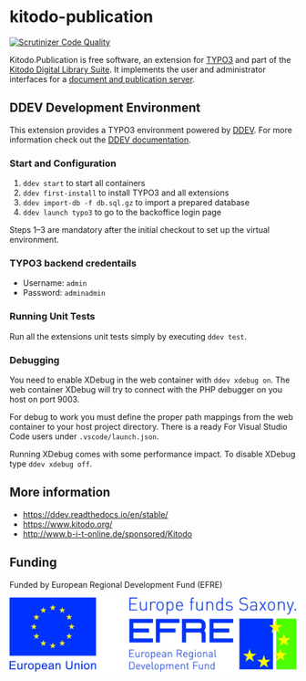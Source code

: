 # kitodo-publication

[![Scrutinizer Code Quality](https://scrutinizer-ci.com/g/kitodo/kitodo-publication/badges/quality-score.png?b=master)](https://scrutinizer-ci.com/g/kitodo/kitodo-publication/?branch=master)

Kitodo.Publication is free software, an extension for [TYPO3](https://typo3.org/) and part of the [Kitodo Digital Library Suite](https://en.wikipedia.org/wiki/Kitodo).
It implements the user and administrator interfaces for a [document and publication server](https://en.wikipedia.org/wiki/Institutional_repository).

## DDEV Development Environment

This extension provides a TYPO3 environment powered by [DDEV](https://www.ddev.com). For more information check out the [DDEV documentation](https://ddev.readthedocs.io/en/stable/).

### Start and Configuration
1. `ddev start` to start all containers
2. `ddev first-install` to install TYPO3 and all extensions
4. `ddev import-db -f db.sql.gz` to import a prepared database
5. `ddev launch typo3` to go to the backoffice login page

Steps 1–3 are mandatory after the initial checkout to set up the virtual environment.

### TYPO3 backend credentails
* Username: `admin`
* Password: `adminadmin`

### Running Unit Tests

Run all the extensions unit tests simply by executing `ddev test`.

### Debugging

You need to enable XDebug in the web container with `ddev xdebug on`. The web container XDebug will try to connect with the PHP debugger on you host on port 9003.

For debug to work you must define the proper path mappings from the web container to your host project directory. There is a ready For Visual Studio Code users under `.vscode/launch.json`.

Running XDebug comes with some performance impact. To disable XDebug type `ddev xdebug off`.

## More information

* https://ddev.readthedocs.io/en/stable/
* https://www.kitodo.org/
* http://www.b-i-t-online.de/sponsored/Kitodo

## Funding

Funded by European Regional Development Fund (EFRE)

![EFRE LOGO](./EFRE_EU.jpg)
